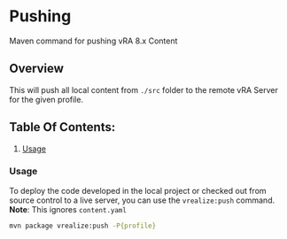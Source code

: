 # Pushing
Maven command for pushing vRA 8.x Content

## Overview
This will push all local content from `./src` folder to the remote vRA Server for the given profile.

## Table Of Contents:
1. [Usage](#Usage)

### Usage
To deploy the code developed in the local project or checked out from source control to a live server, you can use
the `vrealize:push` command.
**Note**: This ignores `content.yaml`

~~~bash
mvn package vrealize:push -P{profile}
~~~
